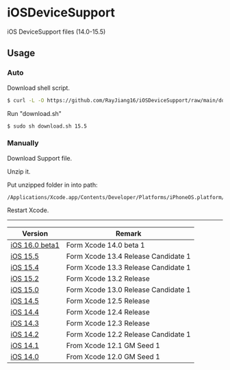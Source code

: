 # iOSDeviceSupport

iOS DeviceSupport files (14.0-15.5)


## Usage

### Auto

Download shell script.

```sh
$ curl -L -O https://github.com/RayJiang16/iOSDeviceSupport/raw/main/download.sh
```

Run "download.sh"

```shell
$ sudo sh download.sh 15.5
```



### Manually

Download Support file.

Unzip it.

Put unzipped folder in into path:

```
/Applications/Xcode.app/Contents/Developer/Platforms/iPhoneOS.platform/DeviceSupport
```

Restart Xcode.

---

| Version | Remark |
| ----- | ----  |
| [iOS 16.0 beta1](https://github.com/RayJiang16/iOSDeviceSupport/raw/main/DeviceSupport/beta/16.0-beta1.zip) | Form Xcode 14.0 beta 1 |
| [iOS 15.5](https://github.com/RayJiang16/iOSDeviceSupport/raw/main/DeviceSupport/iOS15/15.5.zip) | Form Xcode 13.4 Release Candidate 1 |
| [iOS 15.4](https://github.com/RayJiang16/iOSDeviceSupport/raw/main/DeviceSupport/iOS15/15.4.zip) | Form Xcode 13.3 Release Candidate 1 |
| [iOS 15.2](https://github.com/RayJiang16/iOSDeviceSupport/raw/main/DeviceSupport/iOS15/15.2.zip) | Form Xcode 13.2 Release |
| [iOS 15.0](https://github.com/RayJiang16/iOSDeviceSupport/raw/main/DeviceSupport/iOS15/15.0.zip) | Form Xcode 13.0 Release Candidate 1 |
| [iOS 14.5](https://github.com/RayJiang16/iOSDeviceSupport/raw/main/DeviceSupport/iOS14/14.5.zip) | Form Xcode 12.5 Release |
| [iOS 14.4](https://github.com/RayJiang16/iOSDeviceSupport/raw/main/DeviceSupport/iOS14/14.4.zip) | Form Xcode 12.4 Release |
| [iOS 14.3](https://github.com/RayJiang16/iOSDeviceSupport/raw/main/DeviceSupport/iOS14/14.3.zip) | Form Xcode 12.3 Release |
| [iOS 14.2](https://github.com/RayJiang16/iOSDeviceSupport/raw/main/DeviceSupport/iOS14/14.2.zip) | Form Xcode 12.2 Release Candidate 1 |
| [iOS 14.1](https://github.com/RayJiang16/iOSDeviceSupport/raw/main/DeviceSupport/iOS14/14.1.zip) | From Xcode 12.1 GM Seed 1 |
| [iOS 14.0](https://github.com/RayJiang16/iOSDeviceSupport/raw/main/DeviceSupport/iOS14/14.0.zip) | From Xcode 12.0 GM Seed 1 |
